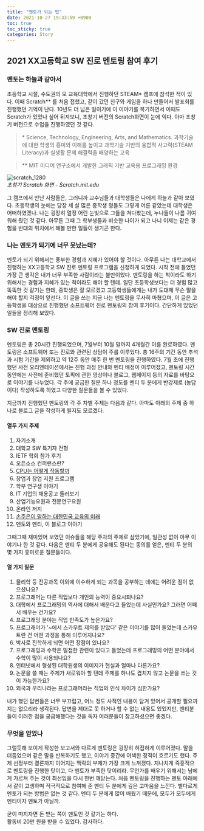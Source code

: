 ```yaml
---
title: "멘토가 되는 법"
date: 2021-10-27 19:33:59 +0900
toc: true
toc_sticky: true
categories: Story
---
```


## 2021 XX고등학교 SW 진로 멘토링 참여 후기

### 멘토는 하늘과 같아서

초등학교 시절, 수도권의 모 교육대학에서 진행하던 STEAM\* 캠프에 참석한 적이 있다.
이때 Scratch** 를 처음 접했고, 같이 갔던 친구와 게임을 하나 만들어서 발표회를 진행했던 기억이 난다. 10년도 더 넘은 일이기에 이 이야기를 복기하면서
이때도 Scratch가 있었나 싶어 뒤져보니, 초창기 버전의 Scratch화면이 눈에 익다. 아마 초창기 버전으로 수업을 진행하였던 것 같다. 

> \* Science, Technology, Engineering, Arts, and Mathematics. 과학기술에 대한 학생의 흥미와 이해를 높이고 과학기술 기반의 융합적 사고력(STEAM Literacy)과 실생활 문제 해결력을 배양하는 교육 

> \*\* MIT 미디어 연구소에서 개발한 그래픽 기반 교육용 프로그래밍 환경

![scratch_1280](https://user-images.githubusercontent.com/61682534/139066143-4fb34b55-3399-4f40-95f1-aee1ae14e077.png)  
*초창기 Scratch 화면 - Scratch.mit.edu*

그 캠프에서 만난 사람들은, 그러니까 교수님들과 대학생들은 나에게 하늘과 같아 보였다. 초등학생의 눈에는 당장 세 살 많은 중학생 형들도 그렇게 어른 같았는데 
대학생은 어떠하였겠나. 나는 굉장히 열정 어린 눈빛으로 그들을 쳐다봤는데, 누나들이 나름 귀여워해 줬던 것 같다. 
아무튼 그때 그 학부생들과 비슷한 나이가 되고 나니 이제는 같은 경험을 반대의 위치에서 해볼 만한 일들이 생기곤 한다.

### 나는 멘토가 되기에 너무 못났는데?

멘토가 되기 위해서는 풍부한 경험과 지혜가 있어야 할 것이다. 아무튼 나는 대학교에서 진행하는 XX고등학교 SW 진로 멘토링 프로그램을 신청하게 되었다.
시작 전에 들었던 가장 큰 생각은 내가 너무 부족한 사람이라는 불만이었다. 멘토링을 하는 척이라도 하기 위해서는 경험과 지혜가 있는 척이라도 해야 할 텐데. 
일단 초등학생보다는 더 경험 많고 똑똑한 것 같기는 한데, 중학생은 잘 모르겠고 고등학생들에게는 내가 도대체 무슨 말을 해야 할지 걱정이 앞선다. 
이 글을 쓰는 지금 나는 멘토링을 무사히 마쳤으며, 이 글은 고등학생을 대상으로 진행했던 소프트웨어 진로 멘토링의 참여 후기이다. 간단하게 있었던 일들을 정리해 보았다. 

### SW 진로 멘토링

멘토링은 총 20시간 진행되었으며, 7월부터 10월 말까지 4개월간 이를 완료하였다. 멘토링은 소프트웨어 또는 진로와 관련된 상담이 주를 이루었다. 
총 16주의 기간 동안 추석과 시험 기간을 제외하고 약 12주 동안 매주 한 번 멘토링을 진행하였다. 
7월 초에 진행했던 사전 오리엔테이션에서는 진행 과정 안내와 멘티 배정이 이루어졌고, 멘토링 시간 동안에는 사전에 준비했던 토픽에 관한 영상이나 블로그, 웹페이지 등의 
자료를 바탕으로 이야기를 나누었다. 각 주에 궁금한 질문 하나 정도를 멘티 두 분에게 반강제로 (농담이다) 작성하도록 하였고 다양한 질문들을 볼 수 있었다.

지금까지 진행했던 멘토링의 각 주 차별 주제는 다음과 같다. 아마도 아래의 주제 중 하나로 블로그 글을 작성하게 될지도 모르겠다.

#### 열두 가지 주제

1. 자기소개
2. 대학교 SW 특기자 전형 
3. IETF 학회 참가 후기
4. 오픈소스 컨퍼런스란?
5. [CPU는 어떻게 작동할까](https://youtu.be/Fg00LN30Ezg)
6. 창업과 창업 지원 프로그램
7. 학부 연구생 이야기
8. IT 기업의 채용공고 둘러보기
9. 산업기능요원과 전문연구요원
10. 온라인 저지
11. [손주은이 말하는 대한민국 교육의 미래](https://youtu.be/jheK6aZtJ5A)
12. 멘토와 멘티, 이 블로그 이야기

그때그때 재미있어 보였던 이슈들을 해당 주차의 주제로 삼았기에, 일관성 없이 아무 이야기나 한 것 같다.
다음은 멘티 두 분에게 공유해도 된다는 동의를 얻은, 멘티 두 분의 몇 가지 흥미로운 질문들이다.

#### 열 가지 질문

1. 물리학 등 전공과목 이외에 이수하게 되는 과목을 공부하는 데에는 어려운 점이 없으셨나요?
2. 프로그래머는 다른 직업보다 개인의 능력이 중요시되나요?
3. 대학에서 프로그래밍의 역사에 대해서 배운다고 들었는데 사실인가요? 그러면 어째서 배우는 건가요?
4. 프로그래밍 분야는 직업 만족도가 높은가요?
5. 프로그래머가 '~에서 스카우트 제의를 받았다' 같은 이야기를 많이 들었는데 스카우트란 건 어떤 과정을 통해 이루어지나요?
6. 박사로 진학하게 되면 어떤 장점이 있나요?
7. 프로그래밍과 수학은 밀접한 관련이 있다고 들었는데 프로그래밍의 어떤 분야에서 수학이 많이 사용되나요?
8. 인터넷에서 형성된 대학원생의 이미지가 현실과 얼마나 다른가요?
9. 논문을 쓸 때는 주제가 새로워야 할 텐데 주제를 하나도 겹치지 않고 논문을 쓰는 것이 가능한가요?
10. 외국과 우리나라는 프로그래머라는 직업의 인식 차이가 심한가요?

내가 했던 답변들은 너무 부끄럽고, 어느 정도 사적인 내용이 담겨 있어서 공개할 필요까지는 없으리라 생각된다.
답변을 제대로 못 하거나 할 수 없는 내용도 있었지만, 멘티분들이 이러한 점을 궁금해했다는 것을 독자 여러분들이 참고하셨으면 좋겠다.

### 무엇을 얻었나

그럴듯해 보이게 작성한 보고서와 다르게 멘토링은 굉장히 허접하게 이루어졌다. 말을 더듬었으며 같은 말을 반복하기도 했고, 이야기 중간에 어색한 정적이 흐르기도 했다.
주제 선정부터 결론까지 이어지는 맥락의 부재가 가장 크게 느껴졌다. 지나치게 즉흥적으로 멘토링을 진행한 탓이고, 다 멘토가 부족한 탓이리라. 
무언가를 배우기 위해서는 남에게 가르쳐 주는 것이 최선임을 다시 한번 깨닫는다. 처음 멘토링을 진행하는 멘토 아래에서 같이 고생하며 적극적으로 참여해 준 멘티 두 분에게 깊은 고마움을 느낀다.
별다르게 멘토가 되는 방법은 없는 것 같다. 멘티 두 분에게 많이 배웠기 때문에, 모두가 모두에게 멘티이자 멘토가 아닐까.

굳이 따지자면 돈 받는 쪽이 멘토인 것 같기는 하다.  
활동비 20만 원을 받을 수 있었다. 감사하다.
